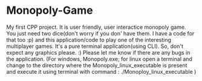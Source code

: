 # Monopoly-Game
My first CPP project.
It is user friendly, user interactice monopoly game.
You just need two dice(don't worry if you don' have them. I have a code for that too :p) and this application/code to play one of the interesting multiplayer games.
It's a pure terminal application(using CLI). So, don't expect any graphics please. :)
Please let me know if there are any bugs in the application.
(For windows, Monopoly.exe; for linux open a terminal and change to the directory where the Monopoly_linux_executable is present and execute it using terminal with command : ./Monoploy_linux_executable )
